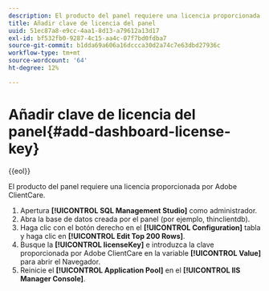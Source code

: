 ```yaml
---
description: El producto del panel requiere una licencia proporcionada por Adobe ClientCare.
title: Añadir clave de licencia del panel
uuid: 51ec87a8-e9cc-4aa1-8d13-a79612a13d17
exl-id: bf532fb0-9287-4c15-aa4c-07f7bd0fdba7
source-git-commit: b1dda69a606a16dccca30d2a74c7e63dbd27936c
workflow-type: tm+mt
source-wordcount: '64'
ht-degree: 12%

---
```


# Añadir clave de licencia del panel{#add-dashboard-license-key}

{{eol}}

El producto del panel requiere una licencia proporcionada por Adobe ClientCare.

1. Apertura **[!UICONTROL SQL Management Studio]** como administrador.
1. Abra la base de datos creada por el panel (por ejemplo, thinclientdb).
1. Haga clic con el botón derecho en el **[!UICONTROL Configuration]** tabla y haga clic en **[!UICONTROL Edit Top 200 Rows]**.
1. Busque la **[!UICONTROL licenseKey]** e introduzca la clave proporcionada por Adobe ClientCare en la variable **[!UICONTROL Value]** para abrir el Navegador.
1. Reinicie el **[!UICONTROL Application Pool]** en el **[!UICONTROL IIS Manager Console]**.
